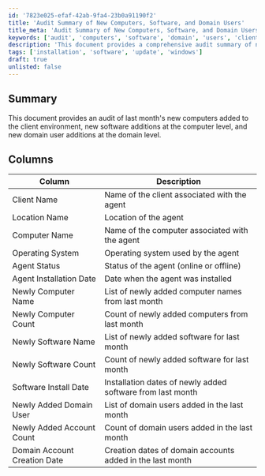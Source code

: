 ```yaml
---
id: '7823e025-efaf-42ab-9fa4-23b0a91190f2'
title: 'Audit Summary of New Computers, Software, and Domain Users'
title_meta: 'Audit Summary of New Computers, Software, and Domain Users'
keywords: ['audit', 'computers', 'software', 'domain', 'users', 'client', 'environment']
description: 'This document provides a comprehensive audit summary of newly added computers, software installations, and domain user additions within the client environment for the last month. It includes detailed information about the client and agent status, as well as specific counts and dates for each category.'
tags: ['installation', 'software', 'update', 'windows']
draft: true
unlisted: false
---
```


## Summary

This document provides an audit of last month's new computers added to the client environment, new software additions at the computer level, and new domain user additions at the domain level.

## Columns

| Column                          | Description                                                                  |
|---------------------------------|------------------------------------------------------------------------------|
| Client Name                     | Name of the client associated with the agent                                 |
| Location Name                   | Location of the agent                                                        |
| Computer Name                   | Name of the computer associated with the agent                               |
| Operating System                 | Operating system used by the agent                                           |
| Agent Status                    | Status of the agent (online or offline)                                      |
| Agent Installation Date         | Date when the agent was installed                                            |
| Newly Computer Name             | List of newly added computer names from last month                           |
| Newly Computer Count            | Count of newly added computers from last month                               |
| Newly Software Name             | List of newly added software for last month                                   |
| Newly Software Count            | Count of newly added software for last month                                  |
| Software Install Date           | Installation dates of newly added software from last month                   |
| Newly Added Domain User         | List of domain users added in the last month                                 |
| Newly Added Account Count       | Count of domain users added in the last month                                |
| Domain Account Creation Date     | Creation dates of domain accounts added in the last month                    |
